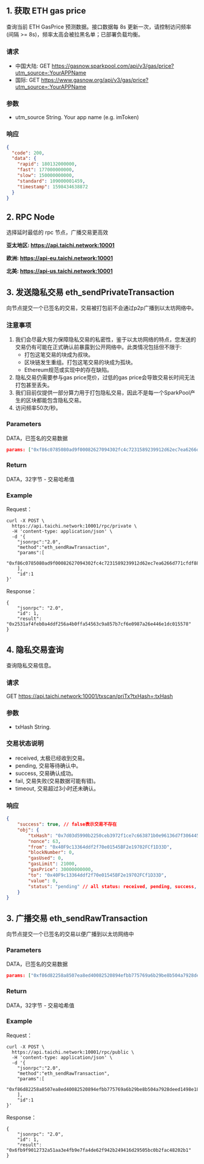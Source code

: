 ## 1. 获取 ETH gas price
查询当前 ETH GasPrice 预测数据。接口数据每 8s 更新一次，请控制访问频率(间隔 >= 8s)，频率太高会被拉黑名单；已部署负载均衡。

### 请求
- 中国大陆: GET https://gasnow.sparkpool.com/api/v3/gas/price?utm_source=:YourAPPName
- 国际: GET https://www.gasnow.org/api/v3/gas/price?utm_source=:YourAPPName

### 参数
- utm_source String. Your app name (e.g. imToken)

### 响应
```json
{
  "code": 200,
  "data": {
    "rapid": 180132000000,
    "fast": 177000000000,
    "slow": 150000000000,
    "standard": 109000001459,
    "timestamp": 1598434638872
  }
}
```

## 2. RPC Node
选择延时最低的 rpc 节点，广播交易更高效

**亚太地区: https://api.taichi.network:10001**

**欧洲: https://api-eu.taichi.network:10001**

**北美: https://api-us.taichi.network:10001**

## 3. 发送隐私交易 eth_sendPrivateTransaction
向节点提交一个已签名的交易，交易被打包前不会通过p2p广播到以太坊网络中。

### 注意事项
1. 我们会尽最大努力保障隐私交易的私密性，鉴于以太坊网络的特点，您发送的交易仍有可能在正式确认前暴露到公开网络中。此类情况包括但不限于:
    * 打包这笔交易的块成为叔块。
    * 区块链发生重组。打包这笔交易的块成为孤块。
    * Ethereum规范或实现中的存在缺陷。
2. 隐私交易仍需要参与gas price竞价，过低的gas price会导致交易长时间无法打包甚至丢失。
3. 我们目前仅提供一部分算力用于打包隐私交易，因此不是每一个SparkPool产生的区块都能包含隐私交易。
4. 访问频率50次/秒。

### Parameters
DATA，已签名的交易数据
```json
params: ["0xf86c0785080ad9f00082627094302fc4c7231589239912d62ec7ea6266d771cfdf88024a8d93446ac0008025a01450674b2c65e7902d9f03cbf899bb1063b2b14ca5e6a7fa5616d420b67196c1a049063bc399b171b0c570aeba9d33bc78a550701c3e95238947b90f1ccf841032"]
```
### Return
DATA，32字节 - 交易哈希值

### Example
Request：
```shell script
curl -X POST \
  https://api.taichi.network:10001/rpc/private \
  -H 'content-type: application/json' \
  -d '{
    "jsonrpc":"2.0",
    "method":"eth_sendRawTransaction",
    "params":[
       "0xf86c0785080ad9f00082627094302fc4c7231589239912d62ec7ea6266d771cfdf88024a8d93446ac0008025a01450674b2c65e7902d9f03cbf899bb1063b2b14ca5e6a7fa5616d420b67196c1a049063bc399b171b0c570aeba9d33bc78a550701c3e95238947b90f1ccf841032"
    ],
    "id":1
}'
```
Response：
```shell script
{
    "jsonrpc": "2.0",
    "id": 1,
    "result": "0x2531af4feb0a4ddf256a4b0ffa54563c9a857b7cf6e0987a26e446e1dc015578"
}
```

## 4. 隐私交易查询
查询隐私交易信息。

### 请求
GET https://api.taichi.network:10001/txscan/priTx?txHash=:txHash

### 参数
- txHash String.

### 交易状态说明
- received, 太极已经收到交易。
- pending, 交易等待确认中。
- success, 交易确认成功。
- fail, 交易失败(交易数据可能有错)。
- timeout, 交易超过3小时还未确认。

### 响应
```json
{
    "success": true, // false表示交易不存在
    "obj": {
        "txHash": "0x7d03d5990b2250ceb3972f1ce7c663871b0e96136d7f3064456b5da48cf4457f",
        "nonce": 63,
        "from": "0x40F9c13364ddf2f70e01545BF2e19702FCf1D33D",
        "blockNumber": 0,
        "gasUsed": 0,
        "gasLimit": 21000,
        "gasPrice": 30000000000,
        "to": "0x40F9c13364ddf2f70e01545BF2e19702FCf1D33D",
        "value": 0,
        "status": "pending" // all status: received, pending, success, fail, timeout
    }
}
```

## 3. 广播交易 eth_sendRawTransaction
向节点提交一个已签名的交易以便广播到以太坊网络中

### Parameters
DATA，已签名的交易数据
```json
params: ["0xf86d82258a8507ea8ed40082520894efbb775769a6b29be8b504a7928deed1498e181087069ba8ff484000801ca039a3db3e613ec392f519bad0ca981d29b390ca246b231fae07ba0982ea05e805a01270fa3ccc2b92185f06f2c307255738f52e91ea26fac19e95bd254fb211cbdb"]
```
### Return
DATA，32字节 - 交易哈希值

### Example
Request：
```shell script
curl -X POST \
  https://api.taichi.network:10001/rpc/public \
  -H 'content-type: application/json' \
  -d '{
    "jsonrpc":"2.0",
    "method":"eth_sendRawTransaction",
    "params":[
       "0xf86d82258a8507ea8ed40082520894efbb775769a6b29be8b504a7928deed1498e181087069ba8ff484000801ca039a3db3e613ec392f519bad0ca981d29b390ca246b231fae07ba0982ea05e805a01270fa3ccc2b92185f06f2c307255738f52e91ea26fac19e95bd254fb211cbdb"
    ],
    "id":1
}'
```
Response：
```shell script
{
    "jsonrpc": "2.0",
    "id": 1,
    "result": "0x6fb9f9012732a51aa3e4fb9e7fa4de62f942b249416d29505bc0b2fac48202b1"
}
```

